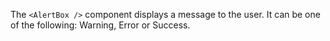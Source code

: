 The `<AlertBox />` component displays a message to the user. It can be one of the following: Warning, Error or Success.
